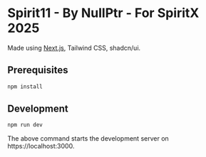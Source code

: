 # Spirit11 - By NullPtr - For SpiritX 2025

Made using [Next.js](https://nextjs.org), Tailwind CSS, shadcn/ui.


## Prerequisites

```bash
npm install
```

## Development

```bash
npm run dev
```

The above command starts the development server on https://localhost:3000.
